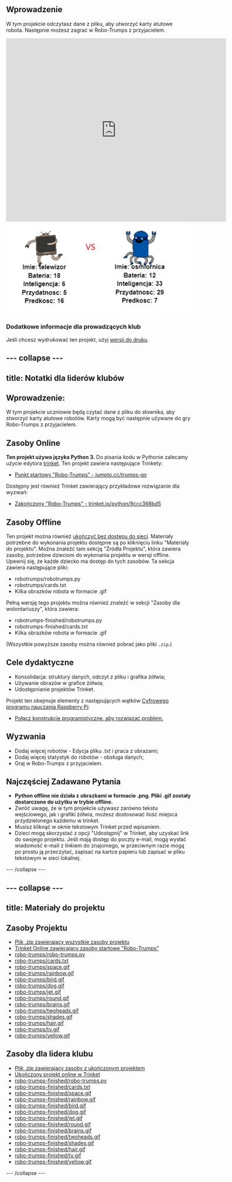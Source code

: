 ## Wprowadzenie

W tym projekcie odczytasz dane z pliku, aby utworzyć karty atutowe robota. Następnie możesz zagrać w Robo-Trumps z przyjacielem.

<div class="trinket">
  <iframe src="https://trinket.io/embed/python/9ccc368bd5?outputOnly=true&start=result" width="600" height="500" frameborder="0" marginwidth="0" marginheight="0" allowfullscreen>
  </iframe>
  <img src="images/robotrumps-finished.png">
</div>

### Dodatkowe informacje dla prowadzących klub

Jeśli chcesz wydrukować ten projekt, użyj [wersji do druku](https://projects.raspberrypi.org/en/projects/robo-trumps/print).

## \--- collapse \---

## title: Notatki dla liderów klubów

## Wprowadzenie:

W tym projekcie uczniowie będą czytać dane z pliku do słownika, aby stworzyć karty atutowe robotów. Karty mogą być następnie używane do gry Robo-Trumps z przyjacielem.

## Zasoby Online

**Ten projekt używa języka Python 3.** Do pisania kodu w Pythonie zalecamy użycie edytora [trinket](https://trinket.io/). Ten projekt zawiera następujące Trinkety:

* [Punkt startowy "Robo-Trumps" - jumpto.cc/trumps-go](http://jumpto.cc/trumps-go)

Dostępny jest również Trinket zawierający przykładowe rozwiązanie dla wyzwań:

* [Zakończony "Robo-Trumps" - trinket.io/python/9ccc368bd5](https://trinket.io/python/9ccc368bd5)

## Zasoby Offline

Ten projekt można również [ukończyć bez dostępu do sieci](https://www.codeclubprojects.org/en-GB/resources/python-working-offline/). Materiały potrzebne do wykonania projektu dostępne są po kliknięciu linku "Materiały do projektu". Można znaleźć tam sekcję "Źródła Projektu", która zawiera zasoby, potrzebne dzieciom do wykonania projektu w wersji offline. Upewnij się, że każde dziecko ma dostęp do tych zasobów. Ta sekcja zawiera następujące pliki:

* robotrumps/robotrumps.py
* robotrumps/cards.txt
* Kilka obrazków robota w formacie .gif

Pełną wersję tego projektu można również znaleźć w sekcji "Zasoby dla wolontariuszy", która zawiera:

* robotrumps-finished/robotrumps.py
* robotrumps-finished/cards.txt
* Kilka obrazków robota w formacie .gif

(Wszystkie powyższe zasoby można również pobrać jako pliki `.zip`.)

## Cele dydaktyczne

* Konsolidacja: struktury danych, odczyt z pliku i grafika żółwia;
* Używanie obrazów w grafice żółwia;
* Udostępnianie projektów Trinket.

Projekt ten obejmuje elementy z następujących wątków [Cyfrowego programu nauczania Raspberry Pi](http://rpf.io/curriculum):

* [Połącz konstrukcje programistyczne, aby rozwiązać problem.](https://www.raspberrypi.org/curriculum/programming/builder)

## Wyzwania

* Dodaj więcej robotów - Edycja pliku .txt i praca z obrazami;
* Dodaj więcej statystyk do robotów - obsługa danych;
* Graj w Robo-Trumps z przyjacielem.

## Najczęściej Zadawane Pytania

* **Python offline nie działa z obrazkami w formacie .png. Pliki .gif zostały dostarczone do użytku w trybie offline.**
* Zwróć uwagę, że w tym projekcie używasz zarówno tekstu wejściowego, jak i grafiki żółwia, możesz dostosować ilość miejsca przydzielonego każdemu w trinket.
* Musisz kliknąć w oknie tekstowym Trinket przed wpisaniem.
* Dzieci mogą skorzystać z opcji "Udostępnij" w Trinket, aby uzyskać link do swojego projektu. Jeśli mają dostęp do poczty e-mail, mogą wysłać wiadomość e-mail z linkiem do znajomego, w przeciwnym razie mogą po prostu ją przeczytać, zapisać na kartce papieru lub zapisać w pliku tekstowym w sieci lokalnej.

\--- /collapse \---

## \--- collapse \---

## title: Materiały do projektu

## Zasoby Projektu

* [Plik .zip zawierający wszystkie zasoby projektu](resources/robo-trumps-project-resources.zip)
* [Trinket Online zawierający zasoby startowe "Robo-Trumps"](http://jumpto.cc/trumps-go)
* [robo-trumps/robo-trumps.py](resources/robo-trumps-robo-trumps.py)
* [robo-trumps/cards.txt](resources/robo-trumps-cards.txt)
* [robo-trumps/space.gif](resources/robo-trumps-space.gif)
* [robo-trumps/rainbow.gif](resources/robo-trumps-rainbow.gif)
* [robo-trumps/bird.gif](resources/robo-trumps-bird.gif)
* [robo-trumps/dog.gif](resources/robo-trumps-dog.gif)
* [robo-trumps/jet.gif](resources/robo-trumps-jet.gif)
* [robo-trumps/round.gif](resources/robo-trumps-round.gif)
* [robo-trumps/brains.gif](resources/robo-trumps-brains.gif)
* [robo-trumps/twoheads.gif](resources/robo-trumps-twoheads.gif)
* [robo-trumps/shades.gif](resources/robo-trumps-shades.gif)
* [robo-trumps/hair.gif](resources/robo-trumps-hair.gif)
* [robo-trumps/tv.gif](resources/robo-trumps-tv.gif)
* [robo-trumps/yellow.gif](resources/robo-trumps-yellow.gif)

## Zasoby dla lidera klubu

* [Plik .zip zawierający zasoby z ukończonym projektem](resources/robotrumps-volunteer-resources.zip)
* [Ukończony projekt online w Trinket](https://trinket.io/python/9ccc368bd5)
* [robo-trumps-finished/robo-trumps.py](resources/robo-trumps-finished-robo-trumps.py)
* [robo-trumps-finished/cards.txt](resources/robo-trumps-finished-cards.txt)
* [robo-trumps-finished/space.gif](resources/robo-trumps-finished-space.gif)
* [robo-trumps-finished/rainbow.gif](resources/robo-trumps-finished-rainbow.gif)
* [robo-trumps-finished/bird.gif](resources/robo-trumps-finished-bird.gif)
* [robo-trumps-finished/dog.gif](resources/robo-trumps-finished-dog.gif)
* [robo-trumps-finished/jet.gif](resources/robo-trumps-finished-jet.gif)
* [robo-trumps-finished/round.gif](resources/robo-trumps-finished-round.gif)
* [robo-trumps-finished/brains.gif](resources/robo-trumps-finished-brains.gif)
* [robo-trumps-finished/twoheads.gif](resources/robo-trumps-finished-twoheads.gif)
* [robo-trumps-finished/shades.gif](resources/robo-trumps-finished-shades.gif)
* [robo-trumps-finished/hair.gif](resources/robo-trumps-finished-hair.gif)
* [robo-trumps-finished/tv.gif](resources/robo-trumps-finished-tv.gif)
* [robo-trumps-finished/yellow.gif](resources/robo-trumps-finished-yellow.gif)

\--- /collapse \---